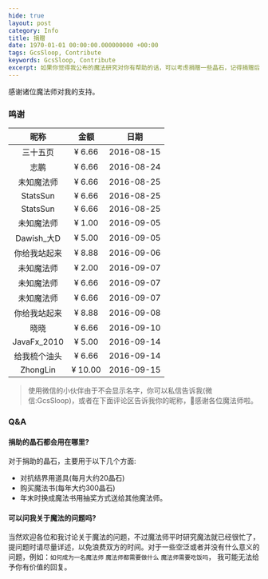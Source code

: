 ```yaml
---
hide: true
layout: post
category: Info
title: 捐赠
date: 1970-01-01 00:00:00.000000000 +00:00
tags: GcsSloop, Contribute
keywords: GcsSloop, Contribute
excerpt: 如果你觉得我公布的魔法研究对你有帮助的话，可以考虑捐赠一些晶石，记得捐赠后在留言板下面写上您的姓名或者昵称，以及可以在社交网络上找到的链接，以便将您添加到捐赠列表。
---
```


感谢诸位魔法师对我的支持。

### 鸣谢

|     昵称      |   金额    |     日期     |
| :---------: | :-----: | :--------: |
|    三十五页     | ¥ 6.66  | 2016-08-15 |
|     志鹏      | ¥ 6.66  | 2016-08-24 |
|    未知魔法师    | ¥ 6.66  | 2016-08-25 |
|  StatsSun   | ¥ 6.66  | 2016-08-25 |
|  StatsSun   | ¥ 6.66  | 2016-08-25 |
|    未知魔法师    | ¥ 1.00  | 2016-09-05 |
|  Dawish_大D  | ¥ 5.00  | 2016-09-05 |
|   你给我站起来    | ¥ 8.88  | 2016-09-06 |
|    未知魔法师    | ¥ 2.00  | 2016-09-07 |
|    未知魔法师    | ¥ 6.66  | 2016-09-07 |
|    未知魔法师    | ¥ 6.66  | 2016-09-07 |
|   你给我站起来    | ¥ 8.88  | 2016-09-08 |
|     晓晓      | ¥ 6.66  | 2016-09-10 |
| JavaFx_2010 | ¥ 5.00  | 2016-09-14 |
|   给我梳个油头    | ¥ 6.66  | 2016-09-14 |
|  ZhongLin   | ¥ 10.00 | 2016-09-15 |



>使用微信的小伙伴由于不会显示名字，你可以私信告诉我(微信:GcsSloop)，或者在下面评论区告诉我你的昵称，🙏感谢各位魔法师啦。



### Q&A

#### 捐助的晶石都会用在哪里?

对于捐助的晶石，主要用于以下几个方面:

* 对抗结界用道具(每月大约20晶石)
* 购买魔法书(每年大约300晶石)
* 年末时换成魔法书用抽奖方式送给其他魔法师。



#### 可以问我关于魔法的问题吗?

当然欢迎各位和我讨论关于魔法的问题，不过魔法师平时研究魔法就已经很忙了，提问题时请尽量详述，以免浪费双方的时间。对于一些空泛或者并没有什么意义的问题，例如：`如何成为一名魔法师` `魔法师都需要做什么` `魔法师需要吃饭吗`， 我可能无法给予你有价值的回复。

